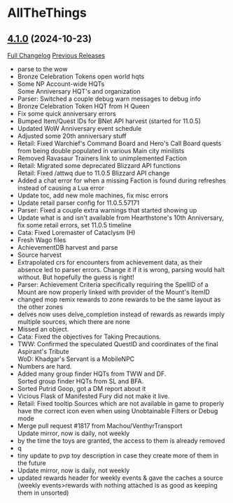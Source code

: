 # AllTheThings

## [4.1.0](https://github.com/DFortun81/AllTheThings/tree/4.1.0) (2024-10-23)
[Full Changelog](https://github.com/DFortun81/AllTheThings/compare/4.0.19...4.1.0) [Previous Releases](https://github.com/DFortun81/AllTheThings/releases)

- parse to the wow  
- Bronze Celebration Tokens open world hqts  
- Some NP Account-wide HQTs  
    Some Anniversary HQT's and organization  
- Parser: Switched a couple debug warn messages to debug info  
- Bronze Celebration Token HQT from H Queen  
- Fix some quick anniversary errors  
- Bumped Item/Quest IDs for BNet API harvest (started for 11.0.5)  
- Updated WoW Anniversary event schedule  
- Adjusted some 20th anniversary stuff  
- Retail: Fixed Warchief's Command Board and Hero's Call Board quests from being double populated in various Main city minilists  
- Removed Ravasaur Trainers link to unimplemented Faction  
- Retail: Migrated some deprecated Blizzard API functions  
    Retail: Fixed /attwq due to 11.0.5 Blizzard API change  
- Added a chat error for when a missing Faction is found during refreshes instead of causing a Lua error  
- Update toc, add new mole machines, fix misc errors  
- Update retail parser config for 11.0.5.57171  
- Parser: Fixed a couple extra warnings that started showing up  
- Update what is and isn't available from Hearthstone's 10th Anniversary, fix some retail errors, set 11.0.5 timeline  
- Cata: Fixed Loremaster of Cataclysm (H)  
- Fresh Wago files  
- AchievementDB harvest and parse  
- Source harvest  
- Extrapolated crs for encounters from achievement data, as their absence led to parser errors. Change it if it is wrong, parsing would halt without. But hopefully the guess is right!  
- Parser: Achievement Criteria specifically requiring the SpellID of a Mount are now properly linked with provider of the Mount's ItemID  
- changed mop remix rewards to zone rewards to be the same layout as the other zones  
- delves now uses delve\_completion instead of rewards as rewards imply multiple sources, which there are none  
- Missed an object.  
- Cata: Fixed the objectives for Taking Precautions.  
- TWW: Confirmed the speculated QuestID and coordinates of the final Aspirant's Tribute  
    WoD: Khadgar's Servant is a MobileNPC  
- Numbers are hard.  
- Added many group finder HQTs from TWW and DF.  
    Sorted group finder HQTs from SL and BFA.  
- Sorted Putrid Goop, got a DM report about it  
- Vicious Flask of Manifested Fury did not make it live.  
- Retail: Fixed tooltip Sources which are not available in game to properly have the correct icon even when using Unobtainable Filters or Debug mode  
- Merge pull request #1817 from Machou/VenthyrTransport  
    Update mirror, now is daily, not weekly  
- by the time the toys are granted, the access to them is already removed  
- q  
- tiny update to pvp toy description in case they create more of them in the future  
- Update mirror, now is daily, not weekly  
- updated rewards header for weekly events & gave the caches a source (weekly events>rewards with nothing attached is as good as keeping them in unsorted)  
